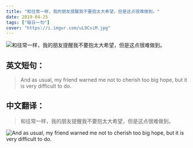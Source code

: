 ```yaml
---
title: "和往常一样，我的朋友提醒我不要抱太大希望，但是这点很难做到。"
date: 2019-04-25
tags: ["每日一句"]
cover: "https://i.imgur.com/uL9CsiM.jpg"
---
```


![和往常一样，我的朋友提醒我不要抱太大希望，但是这点很难做到。](https://i.imgur.com/7KRotDq.jpg)

## 英文短句：
> And as usual, my friend warned me not to cherish too big hope, but it is very difficult to do.

<!--more-->

## 中文翻译：
> 和往常一样，我的朋友提醒我不要抱太大希望，但是这点很难做到。

![And as usual, my friend warned me not to cherish too big hope, but it is very difficult to do.](https://i.imgur.com/TjKib3E.jpg)

